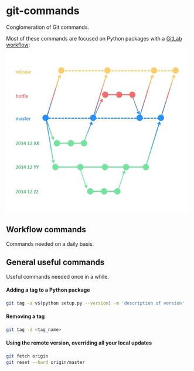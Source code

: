 # git-commands
Conglomeration of Git commands.

Most of these commands are focused on Python packages with a [GitLab workflow](https://docs.gitlab.com/ee/workflow/gitlab_flow.html):
![alt tag](https://github.com/robbert-harms/git-commands/blob/master/git_workflow.png)


## Workflow commands
Commands needed on a daily basis.


## General useful commands
Useful commands needed once in a while.

#### Adding a tag to a Python package
```sh
git tag -a v$(python setup.py --version) -m 'description of version'
```
#### Removing a tag
```sh
git tag -d <tag_name>
```

#### Using the remote version, overriding all your local updates
```sh
git fetch origin
git reset --hard origin/master
```
